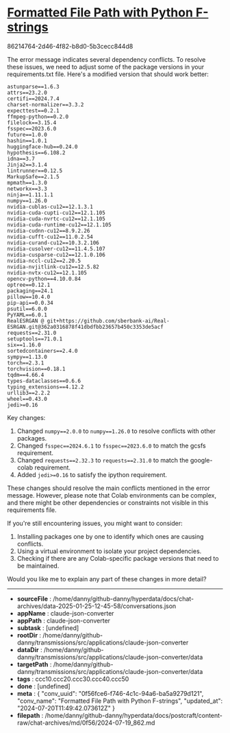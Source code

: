 # [Formatted File Path with Python F-strings](https://claude.ai/chat/0f56fce6-f746-4c1c-94a6-ba5a9279d121)

86214764-2d46-4f82-b8d0-5b3cecc844d8

 The error message indicates several dependency conflicts. To resolve these issues, we need to adjust some of the package versions in your requirements.txt file. Here's a modified version that should work better:

```
astunparse==1.6.3
attrs==23.2.0
certifi==2024.7.4
charset-normalizer==3.3.2
expecttest==0.2.1
ffmpeg-python==0.2.0
filelock==3.15.4
fsspec==2023.6.0
future==1.0.0
hashin==1.0.1
huggingface-hub==0.24.0
hypothesis==6.108.2
idna==3.7
Jinja2==3.1.4
lintrunner==0.12.5
MarkupSafe==2.1.5
mpmath==1.3.0
networkx==3.3
ninja==1.11.1.1
numpy==1.26.0
nvidia-cublas-cu12==12.1.3.1
nvidia-cuda-cupti-cu12==12.1.105
nvidia-cuda-nvrtc-cu12==12.1.105
nvidia-cuda-runtime-cu12==12.1.105
nvidia-cudnn-cu12==8.9.2.26
nvidia-cufft-cu12==11.0.2.54
nvidia-curand-cu12==10.3.2.106
nvidia-cusolver-cu12==11.4.5.107
nvidia-cusparse-cu12==12.1.0.106
nvidia-nccl-cu12==2.20.5
nvidia-nvjitlink-cu12==12.5.82
nvidia-nvtx-cu12==12.1.105
opencv-python==4.10.0.84
optree==0.12.1
packaging==24.1
pillow==10.4.0
pip-api==0.0.34
psutil==6.0.0
PyYAML==6.0.1
RealESRGAN @ git+https://github.com/sberbank-ai/Real-ESRGAN.git@362a0316878f41dbdfbb23657b450c3353de5acf
requests==2.31.0
setuptools==71.0.1
six==1.16.0
sortedcontainers==2.4.0
sympy==1.13.0
torch==2.3.1
torchvision==0.18.1
tqdm==4.66.4
types-dataclasses==0.6.6
typing_extensions==4.12.2
urllib3==2.2.2
wheel==0.43.0
jedi>=0.16
```

Key changes:

1. Changed `numpy==2.0.0` to `numpy==1.26.0` to resolve conflicts with other packages.
2. Changed `fsspec==2024.6.1` to `fsspec==2023.6.0` to match the gcsfs requirement.
3. Changed `requests==2.32.3` to `requests==2.31.0` to match the google-colab requirement.
4. Added `jedi>=0.16` to satisfy the ipython requirement.

These changes should resolve the main conflicts mentioned in the error message. However, please note that Colab environments can be complex, and there might be other dependencies or constraints not visible in this requirements file.

If you're still encountering issues, you might want to consider:

1. Installing packages one by one to identify which ones are causing conflicts.
2. Using a virtual environment to isolate your project dependencies.
3. Checking if there are any Colab-specific package versions that need to be maintained.

Would you like me to explain any part of these changes in more detail?

---

* **sourceFile** : /home/danny/github-danny/hyperdata/docs/chat-archives/data-2025-01-25-12-45-58/conversations.json
* **appName** : claude-json-converter
* **appPath** : claude-json-converter
* **subtask** : [undefined]
* **rootDir** : /home/danny/github-danny/transmissions/src/applications/claude-json-converter
* **dataDir** : /home/danny/github-danny/transmissions/src/applications/claude-json-converter/data
* **targetPath** : /home/danny/github-danny/transmissions/src/applications/claude-json-converter/data
* **tags** : ccc10.ccc20.ccc30.ccc40.ccc50
* **done** : [undefined]
* **meta** : {
  "conv_uuid": "0f56fce6-f746-4c1c-94a6-ba5a9279d121",
  "conv_name": "Formatted File Path with Python F-strings",
  "updated_at": "2024-07-20T11:49:42.073612Z"
}
* **filepath** : /home/danny/github-danny/hyperdata/docs/postcraft/content-raw/chat-archives/md/0f56/2024-07-19_862.md